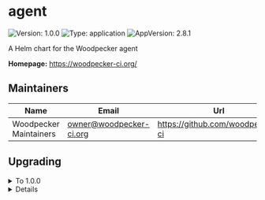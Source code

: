 # agent

![Version: 1.0.0](https://img.shields.io/badge/Version-1.0.0-informational?style=flat-square) ![Type: application](https://img.shields.io/badge/Type-application-informational?style=flat-square) ![AppVersion: 2.8.1](https://img.shields.io/badge/AppVersion-2.8.1-informational?style=flat-square)

A Helm chart for the Woodpecker agent

**Homepage:** <https://woodpecker-ci.org/>

## Maintainers

| Name                   | Email                     | Url                                |
| ---------------------- | ------------------------- | ---------------------------------- |
| Woodpecker Maintainers | <owner@woodpecker-ci.org> | <https://github.com/woodpecker-ci> |

## Upgrading

<details>

<summary>To 1.0.0</summary>

- If you have injected/defined the env var `WOODPECKER_AGENT_SECRET` manually, you need to decide whether you want to continue doing so (if yes, set `mapAgentSecret: false`) or if you want to make use of the new `mapAgentSecret: true` option (new default). This option maps an existing k8s secret in the same namespace into the statefulset.

</details>

<details>

## Values

### NetworkPolicy

| Key                            | Type   | Default                                                                                                                                      | Description                                                                       |
| ------------------------------ | ------ | -------------------------------------------------------------------------------------------------------------------------------------------- | --------------------------------------------------------------------------------- |
| networkPolicy.egress.apiserver | object | `{"ports":[{"port":6443,"protocol":"TCP"}],"to":[{"ipBlock":{"cidr":"10.43.0.1/32"}}]}`                                                      | rule to access Kubernetes APIServer                                               |
| networkPolicy.egress.dns       | list   | `[{"namespaceSelector":{"matchLabels":{"kubernetes.io/metadata.name":"kube-system"}},"podSelector":{"matchLabels":{"k8s-app":"kube-dns"}}}]` | rule to access DNS                                                                |
| networkPolicy.egress.enabled   | bool   | `true`                                                                                                                                       | activate egress no networkpolicy                                                  |
| networkPolicy.egress.extra     | list   | `[]`                                                                                                                                         | rule to access additional PS: you should not use (the job it-self are other pods) |
| networkPolicy.egress.server    | object | `{"ports":[{"port":9000,"protocol":"TCP"}],"to":[{"podSelector":{"matchLabels":{"app.kubernetes.io/name":"server"}}}]}`                      | rule to access woodpecker-agent                                                   |
| networkPolicy.enabled          | bool   | `false`                                                                                                                                      | deploy networkpolicy                                                              |
| networkPolicy.ingress.http     | list   | `[]`                                                                                                                                         | allow to http ports normaly not needed                                            |

### Other Values

| Key                                         | Type   | Default                           | Description                                                                                                                                                                                                                                                                                                                              |
| ------------------------------------------- | ------ | --------------------------------- | ---------------------------------------------------------------------------------------------------------------------------------------------------------------------------------------------------------------------------------------------------------------------------------------------------------------------------------------- |
| affinity                                    | object | `{}`                              | Specifies the affinity                                                                                                                                                                                                                                                                                                                   |
| args                                        | list   | `[]`                              | Defines a custom args to start the container                                                                                                                                                                                                                                                                                             |
| command                                     | list   | `[]`                              | Defines a custom command to start the container                                                                                                                                                                                                                                                                                          |
| dnsConfig                                   | object | `{}`                              | Overrides the default DNS configuration                                                                                                                                                                                                                                                                                                  |
| env.WOODPECKER_BACKEND                      | string | `"kubernetes"`                    |                                                                                                                                                                                                                                                                                                                                          |
| env.WOODPECKER_BACKEND_K8S_NAMESPACE        | string | `"woodpecker"`                    |                                                                                                                                                                                                                                                                                                                                          |
| env.WOODPECKER_BACKEND_K8S_POD_ANNOTATIONS  | string | `""`                              |                                                                                                                                                                                                                                                                                                                                          |
| env.WOODPECKER_BACKEND_K8S_POD_LABELS       | string | `""`                              |                                                                                                                                                                                                                                                                                                                                          |
| env.WOODPECKER_BACKEND_K8S_STORAGE_CLASS    | string | `""`                              |                                                                                                                                                                                                                                                                                                                                          |
| env.WOODPECKER_BACKEND_K8S_STORAGE_RWX      | bool   | `true`                            |                                                                                                                                                                                                                                                                                                                                          |
| env.WOODPECKER_BACKEND_K8S_VOLUME_SIZE      | string | `"10G"`                           |                                                                                                                                                                                                                                                                                                                                          |
| env.WOODPECKER_CONNECT_RETRY_COUNT          | string | `"1"`                             |                                                                                                                                                                                                                                                                                                                                          |
| env.WOODPECKER_SERVER                       | string | `"woodpecker-server:9000"`        | Add the environment variables for the agent component                                                                                                                                                                                                                                                                                    |
| extraSecretNamesForEnvFrom                  | list   | `[]`                              | Add extra secret that is contains environment variables                                                                                                                                                                                                                                                                                  |
| extraVolumeMounts                           | list   | `[]`                              | Additional volumes that will be attached to the agent container                                                                                                                                                                                                                                                                          |
| extraVolumes                                | list   | `[]`                              | Additional volumes that can be mounted in containers                                                                                                                                                                                                                                                                                     |
| fullnameOverride                            | string | `""`                              | Overrides the full name of the chart of the agent component                                                                                                                                                                                                                                                                              |
| image.pullPolicy                            | string | `"IfNotPresent"`                  | The pull policy for the image                                                                                                                                                                                                                                                                                                            |
| image.registry                              | string | `"docker.io"`                     | The image registry                                                                                                                                                                                                                                                                                                                       |
| image.repository                            | string | `"woodpeckerci/woodpecker-agent"` | The image repository                                                                                                                                                                                                                                                                                                                     |
| image.tag                                   | string | `""`                              | Overrides the image tag whose default is the chart appVersion.                                                                                                                                                                                                                                                                           |
| imagePullSecrets                            | list   | `[]`                              | The image pull secrets                                                                                                                                                                                                                                                                                                                   |
| initContainers                              | list   | `[]`                              | Add additional init containers to the pod (evaluated as a template)                                                                                                                                                                                                                                                                      |
| mapAgentSecret                              | bool   | `true`                            |                                                                                                                                                                                                                                                                                                                                          |
| nameOverride                                | string | `""`                              | Overrides the name of the chart of the agent component                                                                                                                                                                                                                                                                                   |
| nodeSelector                                | object | `{}`                              | Specifies the labels of the nodes that the agent component must be running                                                                                                                                                                                                                                                               |
| persistence.accessModes                     | list   | `["ReadWriteOnce"]`               | Defines the access mode of the persistent volume                                                                                                                                                                                                                                                                                         |
| persistence.enabled                         | bool   | `true`                            | Enable the creation of the persistent volume                                                                                                                                                                                                                                                                                             |
| persistence.existingClaim                   | string | `nil`                             | Defines an existing claim to use                                                                                                                                                                                                                                                                                                         |
| persistence.mountPath                       | string | `"/etc/woodpecker"`               | Defines the path where the volume should be mounted                                                                                                                                                                                                                                                                                      |
| persistence.size                            | string | `"1Gi"`                           | Defines the size of the persistent volume                                                                                                                                                                                                                                                                                                |
| persistence.storageClass                    | string | `""`                              | Defines the storageClass of the persistent volume                                                                                                                                                                                                                                                                                        |
| podAnnotations                              | object | `{}`                              | Add pod annotations for the agent component                                                                                                                                                                                                                                                                                              |
| podSecurityContext                          | object | `{}`                              | Add pod security context                                                                                                                                                                                                                                                                                                                 |
| replicaCount                                | int    | `2`                               | The number of replicas for the deployment                                                                                                                                                                                                                                                                                                |
| resources                                   | object | `{}`                              | Specifies the resources for the agent component                                                                                                                                                                                                                                                                                          |
| secrets                                     | list   | `[]`                              | Create an agent secret                                                                                                                                                                                                                                                                                                                   |
| securityContext                             | object | `{}`                              | Add security context                                                                                                                                                                                                                                                                                                                     |
| serviceAccount.annotations                  | object | `{}`                              | Annotations to add to the service account                                                                                                                                                                                                                                                                                                |
| serviceAccount.create                       | bool   | `true`                            | Specifies whether a service account should be created (also see RBAC subsection)                                                                                                                                                                                                                                                         |
| serviceAccount.name                         | string | `""`                              | The name of the service account to use. If not set and create is true, a name is generated using the fullname template                                                                                                                                                                                                                   |
| serviceAccount.rbac.create                  | bool   | `true`                            | If your cluster has RBAC enabled and you're using the Kubernetes agent- backend you'll need this. (this is true for almost all production clusters) only change this if you have a non CNCF compliant cluster, missing the RBAC endpoints the Role and RoleBinding are only created if serviceAccount.create is also true                |
| serviceAccount.rbac.role.annotations        | object | `{}`                              |                                                                                                                                                                                                                                                                                                                                          |
| serviceAccount.rbac.role.labels             | object | `{}`                              |                                                                                                                                                                                                                                                                                                                                          |
| serviceAccount.rbac.roleBinding.annotations | object | `{}`                              |                                                                                                                                                                                                                                                                                                                                          |
| serviceAccount.rbac.roleBinding.labels      | object | `{}`                              |                                                                                                                                                                                                                                                                                                                                          |
| tolerations                                 | list   | `[]`                              | Specifies the tolerations                                                                                                                                                                                                                                                                                                                |
| topologySpreadConstraints                   | list   | `[]`                              | Using topology spread constraints, you can ensure that there is at least one agent pod for each topology zone, e.g. one per arch for multi-architecture clusters or one for each region for geographically distributed cloud-hosted clusters. Ref: <https://kubernetes.io/docs/concepts/workloads/pods/pod-topology-spread-constraints/> |
